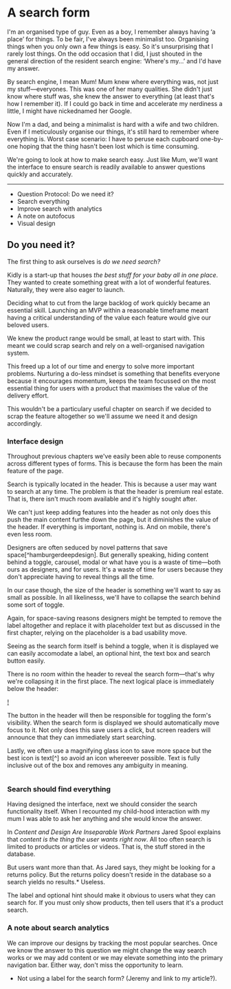 # A search form

I'm an organised type of guy. Even as a boy, I remember always having ‘a place’ for things. To be fair, I've always been minimalist too. Organising things when you only own a few things is easy. So it's unsurprising that I rarely lost things. On the odd occasion that I did, I just shouted in the general direction of the resident search engine: ‘Where's my...’ and I'd have my answer.

By search engine, I mean Mum! Mum knew where everything was, not just my stuff&mdash;everyones. This was one of her many qualities. She didn't just know where stuff was, she knew the answer to everything (at least that's how I remember it). If I could go back in time and accelerate my nerdiness a little, I might have nickednamed her Google.

Now I'm a dad, and being a minimalist is hard with a wife and two children. Even if I meticulously organise our things, it's still hard to remember where everything is. Worst case scenario: I have to peruse each cupboard one-by-one hoping that the thing hasn't been lost which is time consuming.

We're going to look at how to make search easy. Just like Mum, we'll want the interface to ensure search is readily available to answer questions quickly and accurately.

---


- Question Protocol: Do we need it?
- Search everything
- Improve search with analytics
- A note on autofocus
- Visual design

## Do you need it?

The first thing to ask ourselves is *do we need search?*

Kidly is a start-up that houses *the best stuff for your baby all in one place*. They wanted to create something great with a lot of wonderful features. Naturally, they were also eager to launch.

Deciding what to cut from the large backlog of work quickly became an essential skill. Launching an MVP within a reasonable timeframe meant having a critical understanding of the value each feature would give our beloved users.

We knew the product range would be small, at least to start with. This meant we could scrap search and rely on a well-organised navigation system.

This freed up a lot of our time and energy to solve more important problems. Nurturing a do-less mindset is something that benefits everyone because it encourages momentum, keeps the team focussed on the most essential thing for users with a product that maximises the value of the delivery effort.

This wouldn't be a particulary useful chapter on search if we decided to scrap the feature altogether so we'll assume we need it and design accordingly.

### Interface design

Throughout previous chapters we've easily been able to reuse components across different types of forms. This is because the form has been the main feature of the page.

Search is typically located in the header. This is because a user may want to search at any time. The problem is that the header is premium real estate. That is, there isn't much room available and it's highly sought after.

We can't just keep adding features into the header as not only does this push the main content furthe down the page, but it diminishes the value of the header. If everything is important, nothing is. And on mobile, there's even less room.

Designers are often seduced by novel patterns that save space[^hamburgerdeepdesign]. But generally speaking, hiding content behind a toggle, carousel, modal or what have you is a waste of time&mdash;both ours as designers, and for users. It's a waste of time for users because they don't appreciate having to reveal things all the time.

In our case though, the size of the header is something we'll want to say as small as possible. In all likelinesss, we'll have to collapse the search behind some sort of toggle.

Again, for space-saving reasons designers might be tempted to remove the label altogether and replace it with placeholder text but as discussed in the first chapter, relying on the placeholder is a bad usability move.

Seeing as the search form itself is behind a toggle, when it is displayed we can easily accomodate a label, an optional hint, the text box and search button easily.

There is no room within the header to reveal the search form&mdash;that's why we're collapsing it in the first place. The next logical place is immediately below the header:

[!]()

The button in the header will then be responsible for toggling the form's visibility. When the search form is displayed we should automatically move focus to it. Not only does this save users a click, but screen readers will announce that they can immediately start searching.

Lastly, we often use a magnifying glass icon to save more space but the best icon is text[^] so avoid an icon whereever possible. Text is fully inclusive out of the box and removes any ambiguity in meaning.

```HTML
```

### Search should find everything

Having designed the interface, next we should consider the search functionality itself. When I recounted my child-hood interaction with my mum I was able to ask her anything and she would know the answer.

In *Content and Design Are Inseparable Work Partners* Jared Spool explains that *content is the thing the user wants right now*. All too often search is limited to products or articles or videos. That is, the stuff stored in the database.

But users want more than that. As Jared says, they might be looking for a returns policy. But the returns policy doesn't reside in the database so a search yields no results.* Useless.

The label and optional hint should make it obvious to users what they can search for. If you must only show products, then tell users that it's a product search.

### A note about search analytics

We can improve our designs by tracking the most popular searches. Once we know the answer to this question we might change the way search works or we may add content or we may elevate something into the primary navigation bar. Either way, don't miss the opportunity to learn.

[jared search find more than products]:https://medium.com/uie-brain-sparks/content-and-design-are-inseparable-work-partners-5e1450ac5bba

- Not using a label for the search form? (Jeremy and link to my article?).